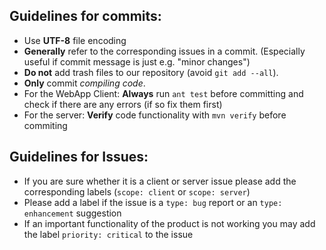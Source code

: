 ## Guidelines for commits:
* Use __UTF-8__ file encoding
* __Generally__ refer to the corresponding issues in a commit. (Especially useful if commit message is just e.g. "minor changes")
* __Do not__ add trash files to our repository (avoid ```git add --all```).
* __Only__ commit _compiling code_.
* For the WebApp Client: __Always__ run ```ant test``` before committing and check if there are any errors (if so fix them first)
* For the server: __Verify__ code functionality with ```mvn verify``` before commiting
## Guidelines for Issues:
* If you are sure whether it is a client or server issue please add the corresponding labels (```scope: client``` or ```scope: server```)
* Please add a label if the issue is a ```type: bug``` report or an ```type: enhancement``` suggestion
* If an important functionality of the product is not working you may add the label ```priority: critical``` to the issue
